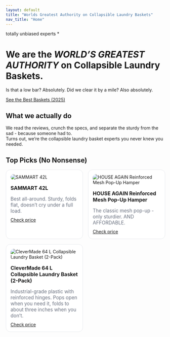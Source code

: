 ```yaml
---
layout: default
title: "Worlds Greatest Authority on Collapsible Laundry Baskets"
nav_title: "Home"
---
```

<p class="kicker">totally unbiased experts *</p>

<div class="hero">
  <h1>We are the <em>WORLD’S GREATEST AUTHORITY</em> on Collapsible Laundry Baskets.</h1>
  <p class="sub">Is that a low bar? Absolutely. Did we clear it by a mile? Also absolutely.</p>
  <a class="cta" href="/guides/best-collapsible-laundry-baskets-2025/">See the Best Baskets (2025)</a>
</div>

<section class="trust">
  <h2>What we actually do</h2>
  <p>
    We read the reviews, crunch the specs, and separate the sturdy from the sad - because someone had to. 
	<br/>
    Turns out, we’re the collapsible laundry basket experts you never knew you needed.
  </p>
</section>
<section class="top-picks">
  <h2>Top Picks (No Nonsense)</h2>
  <div class="cards" style="display:grid;grid-template-columns:repeat(auto-fit,minmax(220px,1fr));gap:16px;margin-top:12px">
    <article class="card" style="background:#fff;border:1px solid #e5e7eb;border-radius:14px;padding:14px">
      <img src="https://m.media-amazon.com/images/I/514Z9TAWHDL._AC_SY300_SX300_QL70_FMwebp_.jpg" alt="SAMMART 42L" style="border-radius:10px;margin-bottom:10px">
      <h3 style="margin:6px 0 6px;font-size:1rem">SAMMART 42L</h3>
      <p style="color:#6b7280;font-size:.95rem;margin-bottom:10px">Best all-around. Sturdy, folds flat, doesn’t cry under a full load.</p>
      <a class="cta" href="https://amzn.to/48w5nRA">Check price</a>
    </article>
	<article class="card" style="background:#fff;border:1px solid #e5e7eb;border-radius:14px;padding:14px">
      <img src="https://m.media-amazon.com/images/I/81IqE27h71L._AC_SL1280_.jpg" alt="HOUSE AGAIN Reinforced Mesh Pop-Up Hamper" style="border-radius:10px;margin-bottom:10px">
      <h3 style="margin:6px 0 6px;font-size:1rem">HOUSE AGAIN Reinforced Mesh Pop-Up Hamper</h3>
      <p style="color:#6b7280;font-size:.95rem;margin-bottom:10px">The classic mesh pop-up - only sturdier. AND AFFORDABLE.</p>
      <a class="cta" href="https://amzn.to/4n607HU">Check price</a>
    </article>
	<article class="card" style="background:#fff;border:1px solid #e5e7eb;border-radius:14px;padding:14px">
      <img src="https://m.media-amazon.com/images/I/7137oBNywuL._AC_SX569_.jpg" alt="CleverMade 64 L Collapsible Laundry Basket (2-Pack)" style="border-radius:10px;margin-bottom:10px">
      <h3 style="margin:6px 0 6px;font-size:1rem">CleverMade 64 L Collapsible Laundry Basket (2-Pack)</h3>
      <p style="color:#6b7280;font-size:.95rem;margin-bottom:10px">Industrial-grade plastic with reinforced hinges. Pops open when you need it, folds to about three inches when you don’t.  </p>
      <a class="cta" href="https://amzn.to/4odXZPc">Check price</a>
    </article>
    <!-- duplicate 2–3 cards -->
  </div>
</section>
